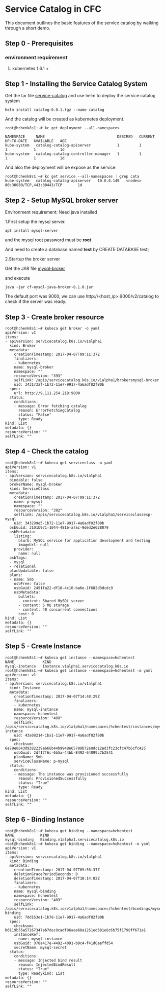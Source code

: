 # Service Catalog in CFC

This document outlines the basic features of the service catalog by walking
through a short demo.

## Step 0 - Prerequisites

### environment requirement

1. kubernetes 1.6.1 +


## Step 1 - Installing the Service Catalog System

Get the tar file [service-catalog](https://github.com/hchenxa/daily_work/blob/master/kubernetes/service-catalog/catalog-0.0.1.tgz) and use helm to deploy the service catalog system

```console
helm install catalog-0.0.1.tgz --name catalog
```

And the catalog will be created as kubernetes deployment.

```console
root@hchenk8s1:~# kc get deployment --all-namespaces

NAMESPACE     NAME                                 DESIRED   CURRENT   UP-TO-DATE   AVAILABLE   AGE
kube-system   catalog-catalog-apiserver            1         1         1            1           1d
kube-system   catalog-catalog-controller-manager   1         1         1            1           1d
```

And also the deployment will be expose as the service
```console
root@hchenk8s1:~# kc get service --all-namespaces | grep cata
kube-system   catalog-catalog-apiserver   10.0.0.149   <nodes>       80:30080/TCP,443:30443/TCP       1d
```

## Step 2 - Setup MySQL broker server
Environment requirement: Need java installed

1.First setup the mysql server.

```console
apt install mysql-server
```

and the mysql root password must be **root**

And need to create a database named **test** by CREATE DATABASE test;


2.Startup the broker server

Get the JAR file [mysql-broker](https://github.com/hchenxa/daily_work/blob/master/kubernetes/service-catalog/cf-mysql-java-broker-0.1.0.jar)

and execute

```console
java -jar cf-mysql-java-broker-0.1.0.jar
```

The default port was 9000, we can use http://<host_ip>:9000/v2/catalog to check if the server was ready.

## Step 3 - Create broker resource

```console
root@hchenk8s1:~# kubeca get broker -o yaml
apiVersion: v1
items:
- apiVersion: servicecatalog.k8s.io/v1alpha1
  kind: Broker
  metadata:
    creationTimestamp: 2017-04-07T09:11:37Z
    finalizers:
    - kubernetes
    name: mysql-broker
    namespace: ""
    resourceVersion: "393"
    selfLink: /apis/servicecatalog.k8s.io/v1alpha1/brokersmysql-broker
    uid: 343173af-1b72-11e7-9917-4a6adf82f80b
  spec:
    url: http://9.111.254.218:9000
  status:
    conditions:
    - message: Error fetching catalog
      reason: ErrorFetchingCatalog
      status: "False"
      type: Ready
kind: List
metadata: {}
resourceVersion: ""
selfLink: ""
```

## Step 4 - Check the catalog

```console
root@hchenk8s1:~# kubeca get serviceclass -o yaml
apiVersion: v1
items:
- apiVersion: servicecatalog.k8s.io/v1alpha1
  bindable: false
  brokerName: mysql-broker
  kind: ServiceClass
  metadata:
    creationTimestamp: 2017-04-07T09:11:37Z
    name: p-mysql
    namespace: ""
    resourceVersion: "302"
    selfLink: /apis/servicecatalog.k8s.io/v1alpha1/serviceclassesp-mysql
    uid: 343299e5-1b72-11e7-9917-4a6adf82f80b
  osbGuid: 3101b971-1044-4816-a7ac-9ded2e028079
  osbMetadata:
    listing:
      blurb: MySQL service for application development and testing
      imageUrl: null
    provider:
      name: null
  osbTags:
  - mysql
  - relational
  planUpdatable: false
  plans:
  - name: 5mb
    osbFree: false
    osbGuid: 2451fa22-df16-4c10-ba6e-1f682d3dcdc9
    osbMetadata:
      bullets:
      - content: Shared MySQL server
      - content: 5 MB storage
      - content: 40 concurrent connections
      cost: 0
kind: List
metadata: {}
resourceVersion: ""
selfLink: ""
```

## Step 5 - Create Instance

```console
root@hchenk8s1:~# kubeca get instance --namespace=hchentest
NAME             KIND
mysql-instance   Instance.v1alpha1.servicecatalog.k8s.io
root@hchenk8s1:~# kubeca get instance --namespace=hchentest -o yaml
apiVersion: v1
items:
- apiVersion: servicecatalog.k8s.io/v1alpha1
  kind: Instance
  metadata:
    creationTimestamp: 2017-04-07T14:48:29Z
    finalizers:
    - kubernetes
    name: mysql-instance
    namespace: hchentest
    resourceVersion: "408"
    selfLink: /apis/servicecatalog.k8s.io/v1alpha1/namespaces/hchentest/instances/mysql-instance
    uid: 43a08214-1ba1-11e7-9917-4a6adf82f80b
  spec:
    checksum: 6e79e8643d9382239a666b44b9948e65789b72e0dc12ad3fc23cfc47b6cfc425
    osbGuid: 2df17f6c-6b5a-44bb-8492-64899c7b2541
    planName: 5mb
    serviceClassName: p-mysql
  status:
    conditions:
    - message: The instance was provisioned successfully
      reason: ProvisionedSuccessfully
      status: "True"
      type: Ready
kind: List
metadata: {}
resourceVersion: ""
selfLink: ""
```


## Step 6 - Binding Instance

```console
root@hchenk8s1:~# kubeca get binding --namespace=hchentest
NAME            KIND
mysql-binding   Binding.v1alpha1.servicecatalog.k8s.io
root@hchenk8s1:~# kubeca get binding --namespace=hchentest -o yaml
apiVersion: v1
items:
- apiVersion: servicecatalog.k8s.io/v1alpha1
  kind: Binding
  metadata:
    creationTimestamp: 2017-04-07T09:56:37Z
    deletionGracePeriodSeconds: 0
    deletionTimestamp: 2017-04-07T10:14:02Z
    finalizers:
    - kubernetes
    name: mysql-binding
    namespace: hchentest
    resourceVersion: "409"
    selfLink: /apis/servicecatalog.k8s.io/v1alpha1/namespaces/hchentest/bindings/mysql-binding
    uid: 7dd163e1-1b78-11e7-9917-4a6adf82f80b
  spec:
    checksum: b6119b55a57267347ab7dec8cadf86aee68a1261ed381e8c6b75f1790ff671a1
    instanceRef:
      name: mysql-instance
    osbGuid: 078a417e-4492-4091-b9c4-f41d0aeffd54
    secretName: mysql-secret
  status:
    conditions:
    - message: Injected bind result
      reason: InjectedBindResult
      status: "True"
      type: Readykind: List
metadata: {}
resourceVersion: ""
selfLink: ""
```

